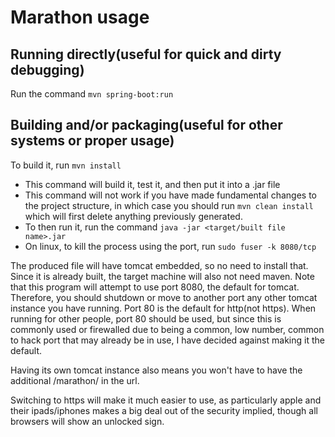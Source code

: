 # Marathon usage
## Running directly(useful for quick and dirty debugging)
Run the command `mvn spring-boot:run`
## Building and/or packaging(useful for other systems or proper usage)
To build it, run `mvn install`
* This command will build it, test it, and then put it into a .jar file
* This command will not work if you have made fundamental changes to the project structure, in which case you should run `mvn clean install` which will first delete anything previously generated.
* To then run it, run the command `java -jar <target/built file name>.jar`
* On linux, to kill the process using the port, run `sudo fuser -k 8080/tcp`

The produced file will have tomcat embedded, so no need to install that. Since it is already built, the target machine will also not need maven.
Note that this program will attempt to use port 8080, the default for tomcat. Therefore, you should shutdown or move to another port any other tomcat instance you have running. Port 80 is the default for http(not https). When running for other people, port 80 should be used, but since this is commonly used or firewalled due to being a common, low number, common to hack port that may already be in use, I have decided against making it the default.

Having its own tomcat instance also means you won't have to have the additional /marathon/ in the url.

Switching to https will make it much easier to use, as particularly apple and their ipads/iphones makes a big deal out of the security implied, though all browsers will show an unlocked sign.